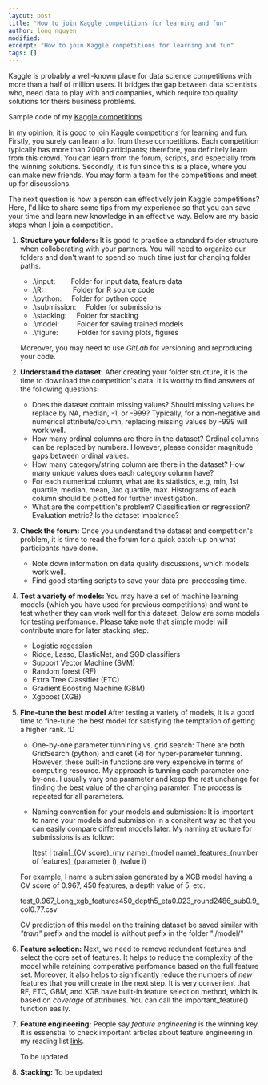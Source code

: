 ```yaml
---
layout: post
title: "How to join Kaggle competitions for learning and fun"
author: long_nguyen
modified:
excerpt: "How to join Kaggle competitions for learning and fun"
tags: []
---
```

Kaggle is probably a well-known place for data science competitions with more than a half of million users. It bridges the gap between data scientists who, need data to play with and companies, which require top quality solutions for theirs business problems. 

Sample code of my [Kaggle competitions](https://github.com/nguyenhailong/Kaggle).

In my opinion, it is good to join Kaggle competitions for learning and fun. Firstly, you surely can learn a lot from these competitions. Each competition typically has more than 2000 participants; therefore, you definitely learn from this crowd. You can learn from the forum, scripts, and especially from the winning solutions. Secondly, it is fun since this is a place, where you can make new friends. You may form a team for the competitions and meet up for discussions.

The next question is how a person can effectively join Kaggle competitions? Here, I'd like to share some tips from my experience so that you can save your time and learn new knowledge in an effective way. Below are my basic steps when I join a competition.

1. **Structure your folders:** It is good to practice a standard folder structure when colloberating with your partners. You will need to organize our folders and don't want to spend so much time just for changing folder paths.
	-	.\input: &nbsp;&nbsp;&nbsp;&nbsp;&nbsp;&nbsp;	Folder for input data, feature data
	- .\R:&nbsp;&nbsp;&nbsp;&nbsp;&nbsp;&nbsp;&nbsp;&nbsp;&nbsp;&nbsp;&nbsp;&nbsp;&nbsp;&nbsp; Folder for R source code
	- .\python:&nbsp;&nbsp;&nbsp;&nbsp;	Folder for python code
	- .\submission:&nbsp;&nbsp;&nbsp;&nbsp; Folder for submissions
	- .\stacking:&nbsp;&nbsp;&nbsp;&nbsp;	Folder for stacking
	- .\model:&nbsp;&nbsp;&nbsp;&nbsp;&nbsp;&nbsp;&nbsp;&nbsp;	Folder for saving trained models
	- .\figure:&nbsp;&nbsp;&nbsp;&nbsp;&nbsp;&nbsp;&nbsp;&nbsp;&nbsp; 	Folder for saving plots, figures
	
	Moreover, you may need to use *GitLab* for versioning and reproducing your code.
2. **Understand the dataset:** After creating your folder structure, it is the time to download the competition's data. It is worthy to find answers of the following questions:
	- Does the dataset contain missing values? Should missing values be replace by NA, median, -1, or -999? Typically, for a non-negative and numerical attribute/column, replacing missing values by -999 will work well.
	- How many ordinal columns are there in the dataset? Ordinal columns can be replaced by numbers. However, please consider magnitude gaps between ordinal values.
	- How many category/string column are there in the dataset? How many unique values does each category column have?
	- For each numerical column, what are its statistics, e.g, min, 1st quartile, median, mean, 3rd quartile, max. Histograms of each column should be plotted for further investigation.
	- What are the competition's problem? Classification or regression? Evaluation metric? Is the dataset imbalance?
3. **Check the forum:** Once you understand the dataset and competition's problem, it is time to read the forum for a quick catch-up on what participants have done.
	- Note down information on data quality discussions, which models work well.
	- Find good starting scripts to save your data pre-processing time.
4. **Test a variety of models:** You may have a set of machine learning models (which you have used for previous competitions) and want to test whether they can work well for this dataset. Below are some models for testing perfomance. Please take note that simple model will contribute more for later stacking step.
	- Logistic regession
	- Ridge, Lasso, ElasticNet, and SGD classifiers
	- Support Vector Machine (SVM)
	- Random forest (RF)
	- Extra Tree Classifier (ETC)
	- Gradient Boosting Machine (GBM)
	- Xgboost (XGB)
5. **Fine-tune the best model** After testing a variety of models, it is a good time to fine-tune the best model for satisfying the temptation of getting a higher rank. :D

	- One-by-one parameter tunnining vs. grid search: There are both GridSearch (python) and caret (R) for hyper-parameter tunning. However, these built-in functions are very expensive in terms of computing resource. My approach is tunning each parameter one-by-one. I usually vary one parameter and keep the rest unchange for finding the best value of the changing paramter. The process is repeated for all parameters.
	- Naming convention for your models and submission: It is important to name your models and submission in a consitent way so that you can easily compare different models later. My naming structure for submissions is as follow:
	
		[test \| train]_(CV score)\_(my name)\_(model name)\_features\_(number of features)\_(parameter i)\_(value i)
		
	For example, I name a submission generated by a XGB model having a CV score of 0.967, 450 features, a depth value of 5, etc.
	
	test_0.967_Long_xgb_features450_depth5_eta0.023_round2486_sub0.9_col0.77.csv
	
	CV prediction of this model on the training dataset be saved similar with *"train"* prefix and the model is without prefix in the folder "./model/"
6. **Feature selection:** Next, we need to remove redundent features and select the core set of features. It helps to reduce the complexity of the model while retaining comperative perfomance based on the full feature set. Moreover, it also helps to significantly reduce the numbers of *new* features that you will create in the next step.
	It is very convenient that RF, ETC, GBM, and XGB have built-in feature selection method, which is based on *coverage* of attribures. You can call the important_feature() function easily.
7. **Feature engineering:** People say *feature engineering* is the winning key. It is essenstial to check important articles about feature engineering in my reading list [link](../reading_list/). 

	To be updated

8. **Stacking:** To be updated
